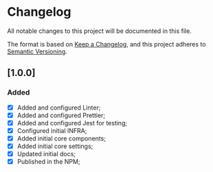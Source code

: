 # Changelog

All notable changes to this project will be documented in this file.

The format is based on [Keep a Changelog](https://keepachangelog.com/en/1.0.0/),
and this project adheres to [Semantic Versioning](https://semver.org/spec/v2.0.0.html).


## [1.0.0]
### Added
- [x] Added and configured Linter;
- [x] Added and configured Prettier;
- [x] Added and configured Jest for testing;
- [x] Configured initial INFRA;
- [x] Added initial core components;
- [x] Added initial core settings;
- [x] Updated initial docs;
- [x] Published in the NPM;
